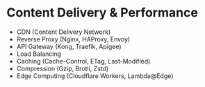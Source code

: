 # Content Delivery & Performance


* CDN (Content Delivery Network)
* Reverse Proxy (Nginx, HAProxy, Envoy)
* API Gateway (Kong, Traefik, Apigee)
* Load Balancing
* Caching (Cache-Control, ETag, Last-Modified)
* Compression (Gzip, Brotli, Zstd)
* Edge Computing (Cloudflare Workers, Lambda\@Edge)
